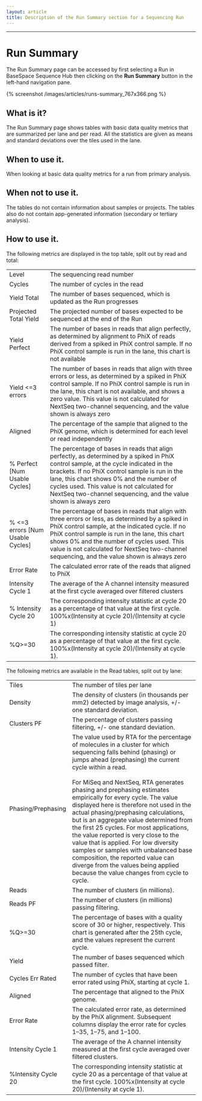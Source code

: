 ```yaml
---
layout: article
title: Description of the Run Summary section for a Sequencing Run
---
```

-----------------------

# Run Summary

The Run Summary page can be accessed by first selecting a Run in BaseSpace Sequence Hub then clicking on the **Run Summary** button in the left-hand navigation pane.

{% screenshot /images/articles/runs-summary_767x366.png %}

## What is it?
The Run Summary page shows tables with basic data quality metrics that are summarized per lane and per read. All the statistics are given as means and standard deviations over the tiles used in the lane.

## When to use it.
When looking at basic data quality metrics for a run from primary analysis.

## When not to use it.
The tables do not contain information about samples or projects. The tables also do not contain app-generated information (secondary or tertiary analysis).

## How to use it.

The following metrics are displayed in the top table, split out by read and total:

<table class="table table-bordered">
  <tr>
    <td>Level</th>
    <td>The sequencing read number</th>
  </tr>
  <tr>
    <td>Cycles</td>
    <td>The number of cycles in the read</td>
  </tr>
  <tr>
    <td>Yield Total</td>
    <td>The number of bases sequenced, which is updated as the Run progresses</td>
  </tr>
  <tr>
    <td class=>Projected Total Yield</td>
    <td class=>The projected number of bases expected to be sequenced at the end of the Run</td>
  </tr>
  <tr>
    <td>Yield Perfect</td>
    <td>The number of bases in reads that align perfectly, as determined by alignment to PhiX of reads derived from a spiked in PhiX control sample. If no PhiX control sample is run in the lane, this chart is not available</td>
  </tr>
  <tr>
    <td>Yield &lt;=3 errors</td>
    <td>The number of bases in reads that align with three errors or less, as determined by a spiked in PhiX control sample. If no PhiX control sample is run in the lane, this chart is not available, and shows a zero value. This value is not calculated for NextSeq two-channel sequencing, and the value shown is always zero</td>
  </tr>
  <tr>
    <td>Aligned</td>
    <td>The percentage of the sample that aligned to the PhiX genome, which is determined for each level or read independently</td>
  </tr>
  <tr>
    <td>% Perfect [Num Usable Cycles]</td>
    <td>The percentage of bases in reads that align perfectly, as determined by a spiked in PhiX control sample, at the cycle indicated in the brackets. If no PhiX control sample is run in the lane, this chart shows 0% and the number of cycles used. This value is not calculated for NextSeq two-channel sequencing, and the value shown is always zero</td>
  </tr>
  <tr>
    <td>% &lt;=3 errors [Num Usable Cycles]</td>
    <td>The percentage of bases in reads that align with three errors or less, as determined by a spiked in PhiX control sample, at the indicated cycle. If no PhiX control sample is run in the lane, this chart shows 0% and the number of cycles used. This value is not calculated for NextSeq two-channel sequencing, and the value shown is always zero</td>
  </tr>
  <tr>
    <td>Error Rate</td>
    <td>The calculated error rate of the reads that aligned to PhiX</td>
  </tr>
  <tr>
    <td>Intensity Cycle 1</td>
    <td>The average of the A channel intensity measured at the first cycle averaged over filtered clusters</td>
  </tr>
  <tr>
    <td>% Intensity Cycle 20</td>
    <td>The corresponding intensity statistic at cycle 20 as a percentage of that value at the first cycle. 100%x(Intensity at cycle 20)/(Intensity at cycle 1)</td>
  </tr>
  <tr>
    <td>%Q&gt;=30</td>
    <td>The corresponding intensity statistic at cycle 20 as a percentage of that value at the first cycle. 100%x(Intensity at cycle 20)/(Intensity at cycle 1).</td>
  </tr>
</table>


The following metrics are available in the Read tables, split out by lane:

<table class="table table-bordered">
  <tr>
    <td>Tiles</th>
    <td>The number of tiles per lane</th>
  </tr>
  <tr>
    <td>Density</td>
    <td>The density of clusters (in thousands per mm2) detected by image analysis, +/- one standard deviation.</td>
  </tr>
  <tr>
    <td>Clusters PF</td>
    <td>The percentage of clusters passing filtering, +/- one standard deviation.</td>
  </tr>
  <tr>
    <td>Phasing/Prephasing</td>
    <td>The value used by RTA for the percentage of molecules in a cluster for which sequencing falls behind (phasing) or jumps ahead (prephasing) the current cycle within a read.<br><br>For MiSeq and NextSeq, RTA generates phasing and prephasing estimates empirically for every cycle. The value displayed here is therefore not used in the actual phasing/prephasing calculations, but is an aggregate value determined from the first 25 cycles. For most applications, the value reported is very close to the value that is applied. For low diversity samples or samples with unbalanced base composition, the reported value can diverge from the values being applied because the value changes from cycle to cycle.</td>
  </tr>
  <tr>
    <td>Reads</td>
    <td>The number of clusters (in millions).</td>
  </tr>
  <tr>
    <td>Reads PF</td>
    <td>The number of clusters (in millions) passing filtering.</td>
  </tr>
  <tr>
    <td>%Q&gt;=30</td>
    <td>The percentage of bases with a quality score of 30 or higher, respectively. This chart is generated after the 25th cycle, and the values represent the current cycle.</td>
  </tr>
  <tr>
    <td>Yield</td>
    <td>The number of bases sequenced which passed filter.</td>
  </tr>
  <tr>
    <td>Cycles Err Rated</td>
    <td>The number of cycles that have been error rated using PhiX, starting at cycle 1.</td>
  </tr>
  <tr>
    <td>Aligned</td>
    <td>The percentage that aligned to the PhiX genome.</td>
  </tr>
  <tr>
    <td>Error Rate</td>
    <td>The calculated error rate, as determined by the PhiX alignment. Subsequent columns display the error rate for cycles 1–35, 1–75, and 1–100.</td>
  </tr>
  <tr>
    <td>Intensity Cycle 1</td>
    <td>The average of the A channel intensity measured at the first cycle averaged over filtered clusters.</td>
  </tr>
  <tr>
    <td>%Intensity Cycle 20</td>
    <td>The corresponding intensity statistic at cycle 20 as a percentage of that value at the first cycle. 100%x(Intensity at cycle 20)/(Intensity at cycle 1).</td>
  </tr>
</table>